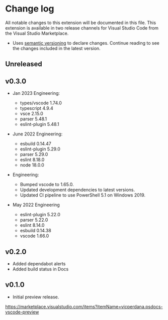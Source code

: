 # Change log

All notable changes to this extension will be documented in this file.
This extension is available in two release channels for Visual Studio Code from the Visual Studio Marketplace.

  - Uses [semantic versioning](http://semver.org/) to declare changes.
Continue reading to see the changes included in the latest version.

## Unreleased

## v0.3.0

- Jan 2023 Engineering:
  - types/vscode 1.74.0
  - typescript 4.9.4
  - vsce 2.15.0
  - parser 5.48.1
  - eslint-plugin 5.48.1

- June 2022 Engineering:
  - esbuild 0.14.47
  - eslint-plugin 5.29.0
  - parser 5.29.0
  - eslint 8.18.0
  - node 18.0.0

- Engineering:
  - Bumped vscode to 1.65.0.
  - Updated development dependencies to latest versions.
  - Updated CI pipeline to use PowerShell 5.1 on Windows 2019.

- May 2022 Engineering
  - eslint-plugin 5.22.0
  - parser 5.22.0
  - eslint 8.14.0
  - esbuild 0.14.38
  - vscode 1.66.0

## v0.2.0

- Added dependabot alerts
- Added build status in Docs

## v0.1.0

- Initial preview release.

https://marketplace.visualstudio.com/items?itemName=vicperdana.psdocs-vscode-preview
